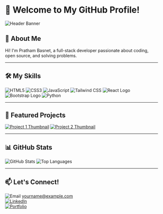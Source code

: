 # 👋 Welcome to My GitHub Profile!

![Header Banner](https://your-image-url/banner.png)

## 🚀 About Me
Hi! I'm Pratham Basnet, a full-stack developer passionate about coding, open source, and solving problems.

---

## 🛠️ My Skills

![HTML5](https://img.icons8.com/color/48/000000/html-5.png)
![CSS3](https://img.icons8.com/color/48/000000/css3.png)
![JavaScript](https://img.icons8.com/color/48/000000/javascript.png)
![Tailwind CSS]([https://img.icons8.com](https://icons8.com/icon/CIAZz2CYc6Kc/color)/color/48/tailwind.png)
![React Logo](https://img.icons8.com/color/48/react-native.png)
![Bootstrap Logo](https://img.icons8.com/color/48/bootstrap.png)
![Python](https://img.icons8.com/color/48/000000/python.png)




---

## 🌟 Featured Projects

[![Project 1 Thumbnail](https://your-image-url/project1.png)](https://github.com/username/project1)
[![Project 2 Thumbnail](https://your-image-url/project2.png)](https://github.com/username/project2)

---

## 📊 GitHub Stats

![GitHub Stats](https://github-readme-stats.vercel.app/api?username=yourusername&show_icons=true&theme=radical)
![Top Languages](https://github-readme-stats.vercel.app/api/top-langs/?username=yourusername&layout=compact&theme=radical)

---

## 📫 Let's Connect!

![Email](https://img.icons8.com/color/48/000000/email.png) yourname@example.com  
[![LinkedIn](https://img.icons8.com/color/48/000000/linkedin.png)](https://linkedin.com/in/yourprofile)  
[![Portfolio](https://img.icons8.com/color/48/000000/domain.png)](https://your-portfolio.com)
